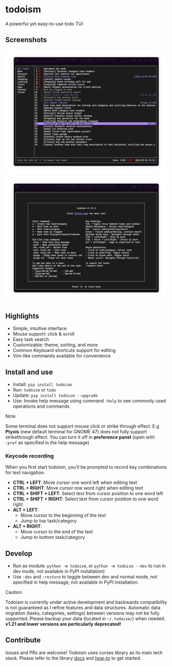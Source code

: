 # todoism

A powerful yet easy-to-use todo TUI

## Screenshots

![UI](./assets/screenshot-latest.png)
![UI](./assets/screenshot-help-latest.png)

## Highlights

- Simple, intuitive interface
- Mouse support: click & scroll
- Easy task search
- Customizable: theme, sorting, and more
- Common Keyboard shortcuts support for editing
- Vim-like commands available for convenience

## Install and use

- Install: `pip install todoism`
- Run: `todoism` or `todo`
- Update: `pip install todoism --upgrade`
- Use: Invoke help message using command `:help` to see commonly used operations and commands

> [!NOTE]
> Some terminal does not support mouse click or strike through effect.
> E.g **Ptyxis** (new default terminal for GNOME 47) does not fully support strikethrough effect.
> You can turn it off in **preference panel** (open with `:pref` as specified in the help message)

### Keycode recording

When you first start todoism, you'll be prompted to record key combinations for text navigation.

- **CTRL + LEFT**: Move cursor one word left when editing text
- **CTRL + RIGHT**: Move cursor one word right when editing text
- **CTRL + SHIFT + LEFT**: Select text from cursor position to one word left
- **CTRL + SHIFT + RIGHT**: Select text from cursor position to one word right
- **ALT + LEFT**:
  - Move cursor to the beginning of the text
  - Jump to top task/category
- **ALT + RIGHT**:
  - Move cursor to the end of the text
  - Jump to bottom task/category

## Develop

- Run as module: `python -m todoism`, or `python -m todoism --dev` to run in dev mode, not available in PyPI installation)
- Use `:dev` and `:restore` to toggle between dev and normal mode, not specified in help message, not available in PyPI installation.

> [!CAUTION]
> Todoism is currently under active development and backwards compatibility is not guaranteed as I refine features and data structures. Automatic data migration (tasks, categories, settings) between versions may not be fully supported. Please backup your data (located in `~/.todoism/`) when needed. **v1.21 and lower versions are perticularly deprecated!**

## Contribute

Issues and PRs are welcome! Todoism uses curses library as its main tech stack. Please refer to the library [docs](https://docs.python.org/3/library/curses.html#module-curses) and [how-to](https://docs.python.org/3/howto/curses.html) to get started.
